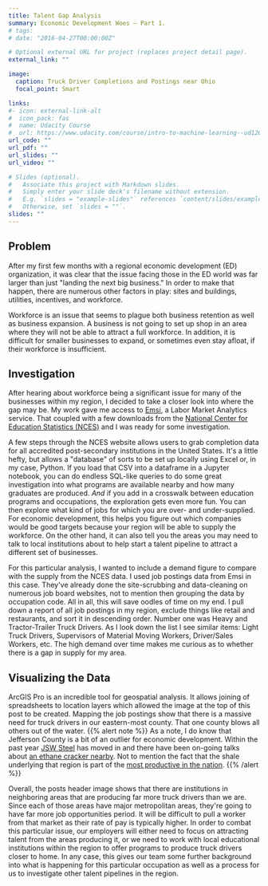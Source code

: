 ```yaml
---
title: Talent Gap Analysis
summary: Economic Development Woes — Part 1.
# tags: 
# date: "2016-04-27T00:00:00Z"

# Optional external URL for project (replaces project detail page).
external_link: ""

image:
  caption: Truck Driver Completions and Postings near Ohio
  focal_point: Smart

links:
#- icon: external-link-alt
#  icon_pack: fas
#  name: Udacity Course
#  url: https://www.udacity.com/course/intro-to-machine-learning--ud120
url_code: ""
url_pdf: ""
url_slides: ""
url_video: ""

# Slides (optional).
#   Associate this project with Markdown slides.
#   Simply enter your slide deck's filename without extension.
#   E.g. `slides = "example-slides"` references `content/slides/example-slides.md`.
#   Otherwise, set `slides = ""`.
slides: ""
---
```


## Problem

After my first few months with a regional economic development (ED) organization, it was clear that the issue facing those in the ED world was far larger than just "landing the next big business." In order to make that happen, there are numerous other factors in play: sites and buildings, utilities, incentives, and workforce.

Workforce is an issue that seems to plague both business retention as well as business expansion. A business is not going to set up shop in an area where they will not be able to attract a full workforce. In addition, it is difficult for smaller businesses to expand, or sometimes even stay afloat, if their workforce is insufficient.

## Investigation

After hearing about workforce being a significant issue for many of the businesses within my region, I decided to take a closer look into where the gap may be. My work gave me access to [Emsi](https://www.economicmodeling.com/), a Labor Market Analytics service. That coupled with a few downloads from the [National Center for Education Statistics (NCES)](https://nces.ed.gov/) and I was ready for some investigation.

A few steps through the NCES website allows users to grab completion data for all accredited post-secondary institutions in the United States. It's a little hefty, but allows a "database" of sorts to be set up locally using Excel or, in my case, Python. If you load that CSV into a dataframe in a Jupyter notebook, you can do endless SQL-like queries to do some great investigation into what programs are available nearby and how many graduates are produced. *And* if you add in a crosswalk between education programs and occupations, the exploration gets even more fun. You can then explore what kind of jobs for which you are over- and under-supplied. For economic development, this helps you figure out which companies would be good targets because your region will be able to supply the workforce. On the other hand, it can also tell you the areas you may need to talk to local institutions about to help start a talent pipeline to attract a different set of businesses.

For this particular analysis, I wanted to include a demand figure to compare with the supply from the NCES data. I used job postings data from Emsi in this case. They've already done the site-scrubbing and data-cleaning on numerous job board websites, not to mention then grouping the data by occupation code. All in all, this will save oodles of time on my end. I pull down a report of all job postings in my region, exclude things like retail and restaurants, and sort it in descending order. Number one was Heavy and Tractor-Trailer Truck Drivers. As I look down the list I see similar items: Light Truck Drivers, Supervisors of Material Moving Workers, Driver/Sales Workers, etc. The high demand over time makes me curious as to whether there is a gap in supply for my area.

## Visualizing the Data

ArcGIS Pro is an incredible tool for geospatial analysis. It allows joining of spreadsheets to location layers which allowed the image at the top of this post to be created. Mapping the job postings show that there is a massive need for truck drivers in our eastern-most county. That one county blows all others out of the water.
{{% alert note %}}
As a note, I do know that Jefferson County is a bit of an outlier for economic development. Within the past year [JSW Steel](https://wtov9.com/news/local/mingo-junction-celebrates-jsw-steel-after-years-without-industry) has moved in and there have been on-going talks about [an ethane cracker nearby](https://www.heraldstaronline.com/news/local-news/2019/07/jobsohio-awards-30m-grant-for-preparation-of-proposed-cracker-site/). Not to mention the fact that the shale underlying that region is part of the [most productive in the nation](https://www.eia.gov/todayinenergy/detail.php?id=33512).
{{% /alert %}}

Overall, the posts header image shows that there are institutions in neighboring areas that are producing far more truck drivers than we are. Since each of those areas have major metropolitan areas, they're going to have far more job opportunities period. It will be difficult to pull a worker from that market as their rate of pay is typically higher. In order to combat this particular issue, our employers will either need to focus on attracting talent from the areas producing it, or we need to work with local educational institutions within the region to offer programs to produce truck drivers closer to home. In any case, this gives our team some further background into what is happening for this particular occupation as well as a process for us to investigate other talent pipelines in the region.
